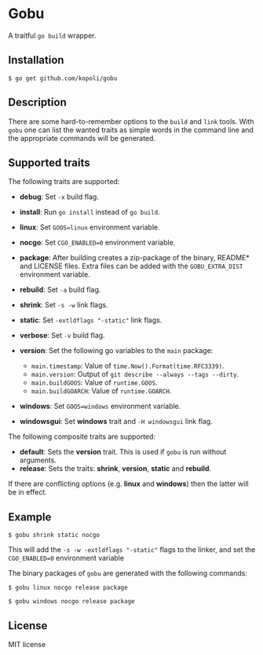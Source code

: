 # Gobu

A traitful `go build` wrapper.

## Installation

```
$ go get github.com/kopoli/gobu
```

## Description

There are some hard-to-remember options to the `build` and `link` tools.  With
`gobu` one can list the wanted traits as simple words in the command line and
the appropriate commands will be generated.

## Supported traits

The following traits are supported:

- **debug**: Set `-x` build flag.
- **install**: Run `go install` instead of `go build`.
- **linux**: Set `GOOS=linux` environment variable.
- **nocgo**: Set `CGO_ENABLED=0` environment variable.
- **package**: After building creates a zip-package of the binary, README* and
  LICENSE files. Extra files can be added with the `GOBU_EXTRA_DIST`
  environment variable.
- **rebuild**: Set `-a` build flag.
- **shrink**: Set `-s -w` link flags.
- **static**: Set `-extldflags "-static"` link flags.
- **verbose**: Set `-v` build flag.
- **version**: Set the following go variables to the `main` package:

  * `main.timestamp`: Value of `time.Now().Format(time.RFC3339)`.
  * `main.version`: Output of `git describe --always --tags --dirty`.
  * `main.buildGOOS`: Value of `runtime.GOOS`.
  * `main.buildGOARCH`: Value of `runtime.GOARCH`.

- **windows**: Set `GOOS=windows` environment variable.
- **windowsgui**: Set **windows** trait and `-H windowsgui` link flag.

The following composite traits are supported:

- **default**: Sets the **version** trait. This is used if `gobu` is run
  without arguments.
- **release**: Sets the traits: **shrink**, **version**, **static** and
  **rebuild**.

If there are conflicting options (e.g. **linux** and **windows**) then the
latter will be in effect.

## Example

```
$ gobu shrink static nocgo
```

This will add the `-s -w -extldflags "-static"` flags to the linker, and set
the `CGO_ENABLED=0` environment variable

The binary packages of `gobu` are generated with the following commands:

```
$ gobu linux nocgo release package

$ gobu windows nocgo release package
```

## License

MIT license
